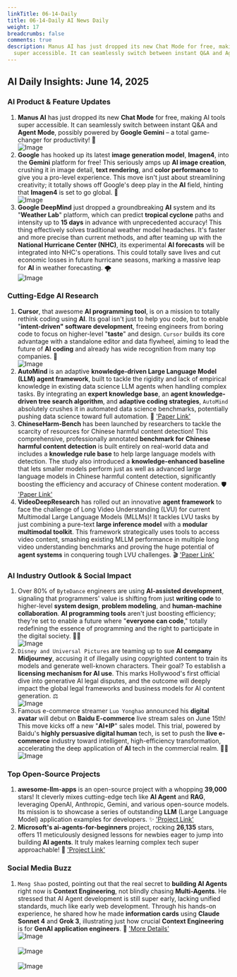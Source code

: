 ```yaml
---
linkTitle: 06-14-Daily
title: 06-14-Daily AI News Daily
weight: 17
breadcrumbs: false
comments: true
description: Manus AI has just dropped its new Chat Mode for free, making AI tools
  super accessible. It can seamlessly switch between instant Q&A and Agent Mode, possibly...
---
```

## AI Daily Insights: June 14, 2025

### **AI Product & Feature Updates**
1.  **Manus AI** has just dropped its new **Chat Mode** for free, making AI tools super accessible. It can seamlessly switch between instant Q&A and **Agent Mode**, possibly powered by **Google Gemini** – a total game-changer for productivity! 🚀 <br/> ![Image](https://cdn.jsdmirror.com/gh/justlovemaki/imagehub@main/images/2025/07/news_01k024kay4ftpber24mbr3s33r.avif) <br/>
2.  **Google** has hooked up its latest **image generation model**, **Imagen4**, into the **Gemini** platform for free! This seriously amps up **AI image creation**, crushing it in image detail, **text rendering**, and **color performance** to give you a pro-level experience. This move isn't just about streamlining creativity; it totally shows off Google's deep play in the **AI** field, hinting that **Imagen4** is set to go global. 🎨 <br/> ![Image](https://cdn.jsdmirror.com/gh/justlovemaki/imagehub@main/images/2025/07/news_01k024kf2me2wtb9kb17t4mvt1.avif) <br/>
3.  **Google DeepMind** just dropped a groundbreaking **AI** system and its "**Weather Lab**" platform, which can predict **tropical cyclone** paths and intensity up to **15 days** in advance with unprecedented accuracy! This thing effectively solves traditional weather model headaches. It's faster and more precise than current methods, and after teaming up with the **National Hurricane Center (NHC)**, its experimental **AI forecasts** will be integrated into NHC's operations. This could totally save lives and cut economic losses in future hurricane seasons, marking a massive leap for **AI** in weather forecasting. 🌪️ <br/> ![Image](https://cdn.jsdmirror.com/gh/justlovemaki/imagehub@main/images/2025/07/news_01k024khccemvvme0n4m47akst.avif) <br/>

### **Cutting-Edge AI Research**
1.  **Cursor**, that awesome **AI programming tool**, is on a mission to totally rethink coding using **AI**. Its goal isn't just to help you code, but to enable "**intent-driven" software development**, freeing engineers from boring code to focus on higher-level "**taste**" and design. `Cursor` builds its core advantage with a standalone editor and data flywheel, aiming to lead the future of **AI coding** and already has wide recognition from many top companies. 🚀 <br/> ![Image](https://cdn.jsdmirror.com/gh/justlovemaki/imagehub@main/images/2025/07/news_01k024kme4fzh84d63ybzc90ff.avif) <br/>
2.  **AutoMind** is an adaptive **knowledge-driven Large Language Model (LLM) agent framework**, built to tackle the rigidity and lack of empirical knowledge in existing data science LLM agents when handling complex tasks. By integrating an **expert knowledge base**, an **agent knowledge-driven tree search algorithm**, and **adaptive coding strategies**, `AutoMind` absolutely crushes it in automated data science benchmarks, potentially pushing data science toward full automation. 🧠 ['Paper Link'](https://arxiv.org/abs/2506.10974)
3.  **ChineseHarm-Bench** has been launched by researchers to tackle the scarcity of resources for Chinese harmful content detection! This comprehensive, professionally annotated **benchmark for Chinese harmful content detection** is built entirely on real-world data and includes a **knowledge rule base** to help large language models with detection. The study also introduced a **knowledge-enhanced baseline** that lets smaller models perform just as well as advanced large language models in Chinese harmful content detection, significantly boosting the efficiency and accuracy of Chinese content moderation. 🛡️ ['Paper Link'](https://arxiv.org/abs/2506.10960)
4.  **VideoDeepResearch** has rolled out an innovative **agent framework** to face the challenge of Long Video Understanding (LVU) for current Multimodal Large Language Models (MLLMs)! It tackles LVU tasks by just combining a pure-text **large inference model** with a **modular multimodal toolkit**. This framework strategically uses tools to access video content, smashing existing MLLM performance in multiple long video understanding benchmarks and proving the huge potential of **agent systems** in conquering tough LVU challenges. 🎬 ['Paper Link'](https://arxiv.org/abs/2506.10821)

### **AI Industry Outlook & Social Impact**
1.  Over 80% of `ByteDance` engineers are using **AI-assisted development**, signaling that programmers' value is shifting from just **writing code** to higher-level **system design**, **problem modeling**, and **human-machine collaboration**. **AI programming tools** aren't just boosting efficiency; they're set to enable a future where "**everyone can code**," totally redefining the essence of programming and the right to participate in the digital society. 🧑‍💻 <br/> ![Image](https://cdn.jsdmirror.com/gh/justlovemaki/imagehub@main/images/2025/07/news_01k024kr8gf5p86nygyxmcrfcm.avif) <br/>
2.  `Disney and Universal Pictures` are teaming up to sue **AI company Midjourney**, accusing it of illegally using copyrighted content to train its models and generate well-known characters. Their goal? To establish a **licensing mechanism for AI use**. This marks Hollywood's first official dive into generative AI legal disputes, and the outcome will deeply impact the global legal frameworks and business models for AI content generation. ⚖️ <br/> ![Image](https://cdn.jsdmirror.com/gh/justlovemaki/imagehub@main/images/2025/07/news_01k024kv0pfvtb0vp6e83gp6yt.avif) <br/>
3.  Famous e-commerce streamer `Luo Yonghao` announced his **digital avatar** will debut on **Baidu E-commerce** live stream sales on June 15th! This move kicks off a new "**AI+IP**" sales model. This trial, powered by Baidu's **highly persuasive digital human** tech, is set to push the **live e-commerce** industry toward intelligent, high-efficiency transformation, accelerating the deep application of **AI** tech in the commercial realm. 🧑‍🎤 <br/> ![Image](https://cdn.jsdmirror.com/gh/justlovemaki/imagehub@main/images/2025/07/news_01k024kxp3f69srkqddjrbsh37.avif) <br/>

### **Top Open-Source Projects**
1.  **awesome-llm-apps** is an open-source project with a whopping **39,000** stars! It cleverly mixes cutting-edge tech like **AI Agent** and **RAG**, leveraging OpenAI, Anthropic, Gemini, and various open-source models. Its mission is to showcase a series of outstanding **LLM** (Large Language Model) application examples for developers. ✨ ['Project Link'](https://github.com/Shubhamsaboo/awesome-llm-apps)
2.  **Microsoft's ai-agents-for-beginners** project, rocking **26,135** stars, offers 11 meticulously designed lessons for newbies eager to jump into building **AI agents**. It truly makes learning complex tech super approachable! 🤩 ['Project Link'](https://github.com/microsoft/ai-agents-for-beginners)

### **Social Media Buzz**
1.  `Meng Shao` posted, pointing out that the real secret to **building AI Agents** right now is **Context Engineering**, not blindly chasing **Multi-Agents**. He stressed that AI Agent development is still super early, lacking unified standards, much like early web development. Through his hands-on experience, he shared how he made **information cards** using **Claude Sonnet 4** and **Grok 3**, illustrating just how crucial **Context Engineering** is for **GenAI application engineers**. 🤔 ['More Details'](https://x.com/shao__meng/status/1933528988145889311) <br/> ![Image](https://cdn.jsdmirror.com/gh/justlovemaki/imagehub@main/images/2025/07/news_01k024m0qcemm9z3wtr0parxrv.avif) <br/> <br/> ![Image](https://cdn.jsdmirror.com/gh/justlovemaki/imagehub@main/images/2025/07/news_01k024m5ffe25bq4db10pph700.avif) <br/> <br/> ![Image](https://cdn.jsdmirror.com/gh/justlovemaki/imagehub@main/images/2025/07/news_01k024ma7zesnts6n9969wjswq.avif) <br/>

